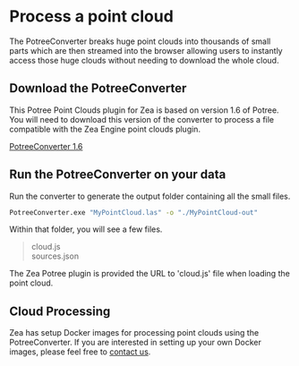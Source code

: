 # Process a point cloud

The PotreeConverter breaks huge point clouds into thousands of small parts which are then streamed into the browser allowing users to instantly access those huge clouds without needing to download the whole cloud.


## Download the PotreeConverter

This Potree Point Clouds plugin for Zea is based on version 1.6 of Potree. You will need to download this version of the converter to process a file compatible with the Zea Engine point clouds plugin. 

[PotreeConverter 1.6](https://github.com/potree/PotreeConverter/releases/tag/1.6)

## Run the PotreeConverter on your data

Run the converter to generate the output folder containing all the small files.

```bash
PotreeConverter.exe "MyPointCloud.las" -o "./MyPointCloud-out"
```

Within that folder, you will see a few files.

> cloud.js <br>
> sources.json

The Zea Potree plugin is provided the URL to 'cloud.js' file when loading the point cloud. 

## Cloud Processing

Zea has setup Docker images for processing point clouds using the PotreeConverter. If you are interested in setting up your own Docker images, please feel free to [contact us](https://www.zea.live/contact-us).

